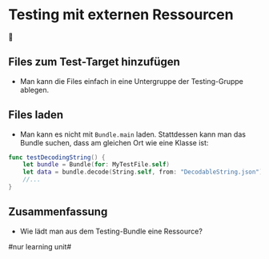 # Testing mit externen Ressourcen
💾

## Files zum Test-Target hinzufügen

- Man kann die Files einfach in eine Untergruppe der Testing-Gruppe ablegen.

## Files laden

- Man kann es nicht mit `Bundle.main` laden. Stattdessen kann man das Bundle suchen, dass am gleichen Ort wie eine Klasse ist:

```swift
func testDecodingString() {
    let bundle = Bundle(for: MyTestFile.self)
    let data = bundle.decode(String.self, from: "DecodableString.json")
	//...
}
```

## Zusammenfassung
- Wie lädt man aus dem Testing-Bundle eine Ressource?

#nur learning unit#